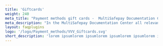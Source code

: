 ```yaml
---
title: 'Giftcards'
weight: 240
meta_title: "Payment methods gift cards -  MultiSafepay Documentation Center"
meta_description: "In the MultiSafepay Documentation Center all relevant information regarding our Plugins and API. As well as Support pages for Payment Method, Tools and General Questions. You can also find the contact details of our Support Team and Integration Team."
layout: faqplugins
logo: '/logo/Payment_methods/VVV_Giftcards.svg'
short_description: 'lorem ipsumlorem ipsumlorem ipsumlorem ipsumlorem ipsumlorem ipsumlorem ipsum'
---
```

